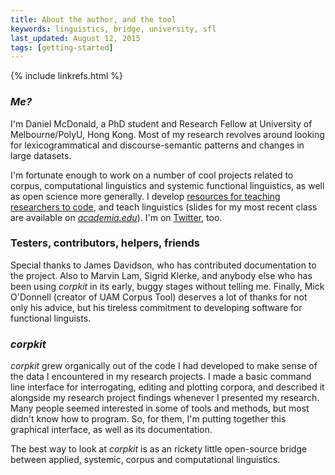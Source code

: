```yaml
---
title: About the author, and the tool
keywords: linguistics, bridge, university, sfl
last_updated: August 12, 2015
tags: [getting-started]
---
```

{% include linkrefs.html %} 

### *Me?* 

I'm Daniel McDonald, a PhD student and Research Fellow at University of Melbourne/PolyU, Hong Kong. Most of my research revolves around looking for lexicogrammatical and discourse-semantic patterns and changes in large datasets.

I'm fortunate enough to work on a number of cool projects related to corpus, computational linguistics and systemic functional linguistics, as well as open science more generally. I develop [resources for teaching researchers to code](https://github.com/resbaz/nltk), and teach linguistics (slides for my most recent class are available on [*academia.edu*](https://unimelb.academia.edu/danielmcdonald)). I'm on [Twitter](https://twitter.com/interro_gator), too.

### Testers, contributors, helpers, friends

Special thanks to James Davidson, who has contributed documentation to the project. Also to Marvin Lam, Sigrid Klerke, and anybody else who has been using *corpkit* in its early, buggy stages without telling me. Finally, Mick O'Donnell (creator of UAM Corpus Tool) deserves a lot of thanks for not only his advice, but his tireless commitment to developing software for functional linguists.

### *corpkit*

*corpkit* grew organically out of the code I had developed to make sense of the data I encountered in my research projects. I made a basic command line interface for interrogating, editing and plotting corpora, and described it alongside my research project findings whenever I presented my research. Many people seemed interested in some of tools and methods, but most didn't know how to program. So, for them, I'm putting together this graphical interface, as well as its documentation.

The best way to look at *corpkit* is as an rickety little open-source bridge between applied, systemic, corpus and computational linguistics.
